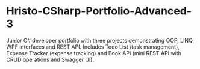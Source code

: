 # Hristo-CSharp-Portfolio-Advanced-3
Junior C# developer portfolio with three projects demonstrating OOP, LINQ, WPF interfaces and REST API. Includes Todo List (task management), Expense Tracker (expense tracking) and Book API (mini REST API with CRUD operations and Swagger UI).
